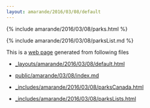 ```yaml
---
layout: amarande/2016/03/08/default
---
```


{% include amarande/2016/03/08/parks.html %}

{% include amarande/2016/03/08/parksList.md %}

This is a [web page](https://bigdata-mindstorms.github.io/jekyll-playground/public/amarande/03/08/index.html) generated from following files


* [_layouts/amarande/2016/03/08/default.html](https://github.com/bigdata-mindstorms/jekyll-playground/blob/gh-pages/_layouts/amarande/2016/03/08/default.html)

* [public/amarande/03/08/index.md](https://github.com/bigdata-mindstorms/jekyll-playground/new/gh-pages/public/amarande/03/08)

* [_includes/amarande/2016/03/08/parksCanada.html](https://github.com/bigdata-mindstorms/jekyll-playground/tree/gh-pages/_includes/amarande/2016/03/08)

* [_includes/amarande/2016/03/08/parksLists.html](https://github.com/bigdata-mindstorms/jekyll-playground/tree/gh-pages/_includes/amarande/2016/03/08)


